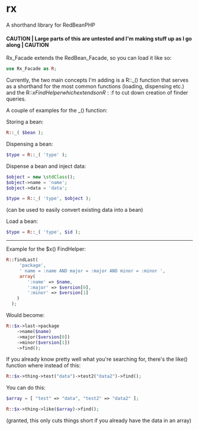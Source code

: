 rx
==

A shorthand library for RedBeanPHP


#### CAUTION | Large parts of this are untested and I'm making stuff up as I go along | CAUTION


Rx_Facade extends the RedBean_Facade, so you can load it like so:

```php
use Rx_Facade as R;
```

Currently, the two main concepts I'm adding is a R::_() function that serves as a shorthand for the most common functions (loading, dispensing etc.) and the R::$x FindHelper which extends on R::$f to cut down creation of finder queries.

A couple of examples for the _() function:

Storing a bean:

```php
R::_( $bean );
```

Dispensing a bean:

```php
$type = R::_( 'type' );
```

Dispense a bean and inject data:

```php
$object = new \stdClass();
$object->name = 'name';
$object->data = 'data';

$type = R::_( 'type', $object );
```

(can be used to easily convert existing data into a bean)

Load a bean:

```php
$type = R::_( 'type', $id );
```

---

Example for the $x() FindHelper:

```php
R::findLast(
     'package',
     ' name = :name AND major = :major AND minor = :minor ',
     array(
        ':name' => $name,
        ':major' => $version[0],
        ':minor' => $version[1]
    )
  );
```

Would become:

```php
R::$x->last->package
    ->name($name)
    ->major($version[0])
    ->minor($version[1])
    ->find();
```

If you already know pretty well what you're searching for, there's the like() function where instead of this:

```php
R::$x->thing->test("data")->test2("data2")->find();
```

You can do this:

```php
$array = [ "test" => "data", "test2" => "data2" ];

R::$x->thing->like($array)->find();
```

(granted, this only cuts things short if you already have the data in an array)

